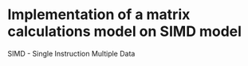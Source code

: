 # Implementation of a matrix calculations model on SIMD model

SIMD - Single Instruction Multiple Data
